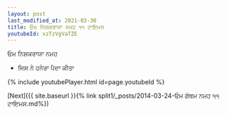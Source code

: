 ```yaml
---
layout: post
last_modified_at: 2021-03-30
title: ਓਮ ਨਿਸ਼ਕਰਾਯਾ ਨਮਹ ੧੧ ਟਾਇਮਸ
youtubeId: xzTzVgVaTZE
---
```

 
 
 ਓਮ ਨਿਸ਼ਕਰਾਯਾ ਨਮਹ  
 
 -  ਜਿਸ ਨੇ ਹਨੇਰਾ ਪੈਦਾ ਕੀਤਾ 
 
  
 
  
 
 
 
 
 
 


{% include youtubePlayer.html id=page.youtubeId %}
 
[Next]({{ site.baseurl }}{% link  split1/_posts/2014-03-24-ਓਮ ਗੋਥਮ ਨਮਹ ੧੧ ਟਾਇਮਸ.md%})
 
